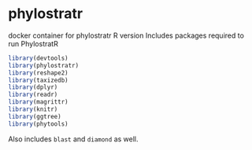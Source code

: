 # phylostratr
docker container for phylostratr R version
Includes packages required to run PhylostratR

```r
library(devtools)
library(phylostratr)
library(reshape2)
library(taxizedb)
library(dplyr)
library(readr)
library(magrittr)
library(knitr)
library(ggtree)
library(phytools)
```
 
Also includes `blast` and `diamond` as well.

